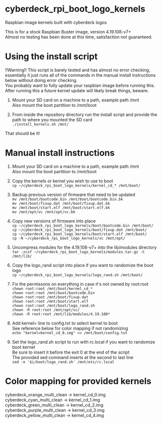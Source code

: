 # cyberdeck_rpi_boot_logo_kernels  
Raspbian image kernels built with cyberdeck logos  

This is for a stock Raspbian Buster image, version 4.19.108-v7+  
Almost no testing has been done at this time, satisfaction not guaranteed.

# Using the install script

!!Warning!! This script is barely tested and has almost no error checking, essentially it just runs all of the commands in the manual install instructions below without doing error checking.  
You probably want to fully update your raspbian image before running this.  
After running this a future kernel update will likely break things, beware.  

1. Mount your SD card on a machine to a path, example path /mnt  
Also mount the boot partition to /mnt/boot

2. From inside the repository directory run the install script and provide the path to where you mounted the SD card  
`./install_kernels.sh /mnt/`  

That should be it!

# Manual install instructions  

1. Mount your SD card on a machine to a path, example path /mnt  
Also mount the boot partition to /mnt/boot

2. Copy the kernels or kernel you wish to use to boot  
`cp ~/cyberdeck_rpi_boot_logo_kernels/kernel_cd_* /mnt/boot/`

3. Backup previous version of firmware that need to be updated  
`mv /mnt/boot/bootcode.bin /mnt/boot/bootcode.bin.bk`  
`mv /mnt/boot/fixup.dat /mnt/boot/fixup.dat.bk`  
`mv /mnt/boot/start.elf /mnt/boot/start.elf.bk`  
`mv /mnt/opt/vc /mnt/opt/vc.bk`  

4. Copy new versions of firmware into place  
`cp ~/cyberdeck_rpi_boot_logo_kernels/boot/bootcode.bin /mnt/boot/`  
`cp ~/cyberdeck_rpi_boot_logo_kernels/boot/fixup.dat /mnt/boot/`  
`cp ~/cyberdeck_rpi_boot_logo_kernels/boot/start.elf /mnt/boot/`  
`cp -R ~/cyberdeck_rpi_boot_logo_kernels/vc /mnt/opt/`  

5. Uncompress modules for the 4.19.108-v7+ into the lib/modules directory  
`tar -zcxf ~/cyberdeck_rpi_boot_logo_kernels/modules.tar.gz -C /mnt/lib/`  

6. Copy the logo_rand script into place if you want to randomize the boot logo  
`cp ~/cyberdeck_rpi_boot_logo_kernels/logo_rand.sh /mnt/boot/`  

7. Fix the permissons on everything in case it's not owned by root:root  
`chown root:root /mnt/boot/kernel_cd_*`  
`chown root:root /mnt/boot/bootcode.bin`  
`chown root:root /mnt/boot/fixup.dat`  
`chown root:root /mnt/boot/start.elf`  
`chown root:root /mnt/boot/logo_rand.sh`  
`chown -R root:root /mnt/opt/vc/`  
`chown -R root:root /mnt/lib/modules/4.19.108*`  

8. Add kernel= line to config.txt to select kernel to boot  
See reference below for color mapping if not randomizing  
`echo "kernel=kernel_cd_0.img" >> /mnt/boot/config.txt`  

9. Set the logo_rand.sh script to run with rc.local if you want to randomize boot kernel  
Be sure to insert it before the exit 0 at the end of the script  
The provided sed command inserts at the second to last line  
`sed -e '$i/boot/logo_rand.sh' /mnt/etc/rc.local` 

# Color mapping for provided kernels

cyberdeck_orange_multi_clean -> kernel_cd_0.img  
cyberdeck_cyan_multi_clean -> kernel_cd_1.img  
cyberdeck_green_multi_clean -> kernel_cd_2.img  
cyberdeck_purple_multi_clean -> kernel_cd_3.img  
cyberdeck_yellow_multi_clean -> kernel_cd_4.img  
